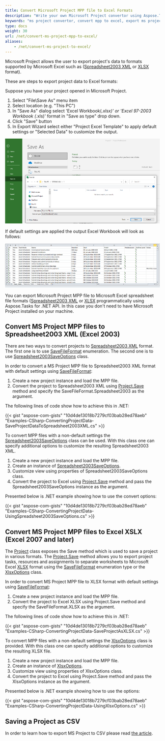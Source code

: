```yaml
---
title: Convert Microsoft Project MPP file to Excel Formats
description: "Write your own Microsoft Project convertor using Aspose.Tasks for .NET and convert MPP files to Microsoft Excel spreadsheet file formats."
keywords: "ms project convertor, convert mpp to excel, export ms project to excel, microsoft project export to excel, microsoft project excel converter, mpp2excel, mpp2xlsx, microsoft project mpp to excel converter"
type: docs
weight: 30
url: /net/convert-ms-project-mpp-to-excel/
aliases: 
    - /net/convert-ms-project-to-excel/
---
```


Microsoft Project allows the user to export project's data to formats supported by Microsoft Excel such as ([Spreadsheet2003 XML](https://en.wikipedia.org/wiki/SpreadsheetML) or [XLSX](https://docs.fileformat.com/spreadsheet/xlsx/) format).

These are steps to export project data to Excel formats:

Suppose you have your project opened in Microsoft Project.

1) Select "File\Save As" menu item
2) Select location (e.g. "This PC")
3) In "Save As" dialog select 'Excel Workbook(*.xlsx)' or 'Excel 97-2003 Workbook (*.xls)' format in "Save as type" drop down.
3) Click "Save" button
4) In Export Wizard select either "Project Excel Template" to apply default settings or "Selected Data" to customize the output.

![Example of "Save As" dialog](Screenshot_1.png)

If default settings are applied the output Excel Workbook will look as follows:

![Example of project exported to Excel Workbook](Screenshot_2.png)


You can export Microsoft Project MPP file to Microsoft Excel spreadsheet file formats ([Spreadsheet2003 XML](https://en.wikipedia.org/wiki/SpreadsheetML) or [XLSX](https://docs.fileformat.com/spreadsheet/xlsx/) programmatically using Aspose.Tasks for .NET API. In this case you don't need to have Microsoft Project installed on your machine. 

## **Convert MS Project MPP files to Spreadsheet2003 XML (Excel 2003)**
There are two ways to convert projects to [Spreadsheet2003 XML](https://en.wikipedia.org/wiki/SpreadsheetML) format. The first one is to use [SaveFileFormat](https://apireference.aspose.com/tasks/net/aspose.tasks.saving/savefileformat) enumeration. The second one is to use [Spreadsheet2003SaveOptions](https://apireference.aspose.com/tasks/net/aspose.tasks.saving/spreadsheet2003saveoptions) class.

In order to convert a MS Project MPP file to Spreadsheet2003 XML format with default settings using [SaveFileFormat](https://apireference.aspose.com/tasks/net/aspose.tasks.saving/savefileformat):

1. Create a new project instance and load the MPP file.
2. Convert the project to Spreadsheet2003 XML using [Project.Save](https://apireference.aspose.com/tasks/net/aspose.tasks.project/save/methods/1) method and specify the SaveFileFormat.Spreadsheet2003 as the argument.

The following lines of code show how to achieve this in .NET:

{{< gist "aspose-com-gists" "10d4de13018b7279cf03bab28ed78aeb" "Examples-CSharp-ConvertingProjectData-SaveProjectDataToSpreadsheet2003XML.cs" >}}

To convert MPP files with a non-default settings the [Spreadsheet2003SaveOptions](https://apireference.aspose.com/tasks/net/aspose.tasks.saving/spreadsheet2003saveoptions) class can be used. With this class one can specify additional options to customize the resulting Spreadsheet2003 XML.

1. Create a new project instance and load the MPP file.
2. Create an instance of [Spreadsheet2003SaveOptions](https://apireference.aspose.com/tasks/net/aspose.tasks.saving/spreadsheet2003saveoptions).
3. Customize view using properties of Spreadsheet2003SaveOptions class.
4. Convert the project to Excel using [Project.Save](https://apireference.aspose.com/tasks/net/aspose.tasks.project/save/methods/2) method and pass the Spreadsheet2003SaveOptions instance as the argument.

Presented below is .NET example showing how to use the convert options:

{{< gist "aspose-com-gists" "10d4de13018b7279cf03bab28ed78aeb" "Examples-CSharp-ConvertingProjectData-UsingSpreadsheet2003SaveOptions.cs" >}}

## **Convert MS Project MPP files to Excel XSLX (Excel 2007 and later)**

The [Project](https://apireference.aspose.com/tasks/net/aspose.tasks/project/) class exposes the Save method which is used to save a project in various formats. The [Project.Save](https://apireference.aspose.com/tasks/net/aspose.tasks.project/save/methods/1) method allows you to export project tasks, resources and assignments to separate worksheets to Microsoft Excel [XLSX](https://docs.fileformat.com/spreadsheet/xlsx/) format using the [SaveFileFormat](https://apireference.aspose.com/tasks/net/aspose.tasks.saving/savefileformat) enumeration type or the [XlsxOptions](https://apireference.aspose.com/tasks/net/aspose.tasks.saving/xlsxoptions) class.

In order to convert MS Project MPP file to XLSX format with default settings using [SaveFileFormat](https://apireference.aspose.com/tasks/net/aspose.tasks.saving/savefileformat):

1. Create a new project instance and load the MPP file.
2. Convert the project to Excel XLSX using Project.Save method and specify the SaveFileFormat.XLSX as the argument.

The following lines of code show how to achieve this in .NET:

{{< gist "aspose-com-gists" "10d4de13018b7279cf03bab28ed78aeb" "Examples-CSharp-ConvertingProjectData-SaveProjectAsXLSX.cs" >}}

To convert MPP files with a non-default settings the [XlsxOptions](https://apireference.aspose.com/tasks/net/aspose.tasks.saving/xlsxoptions) class is provided. With this class one can specify additional options to customize the resulting XLSX file.

1. Create a new project instance and load the MPP file.
2. Create an instance of [XlsxOptions](https://apireference.aspose.com/tasks/net/aspose.tasks.saving/xlsxoptions).
3. Customize view using properties of XlsxOptions class.
4. Convert the project to Excel using Project.Save method and pass the XlsxOptions instance as the argument.

Presented below is .NET example showing how to use the options:

{{< gist "aspose-com-gists" "10d4de13018b7279cf03bab28ed78aeb" "Examples-CSharp-ConvertingProjectData-UsingXlsxOptions.cs" >}}

## **Saving a Project as CSV**
In order to learn how to export MS Project to CSV please read [the article](/tasks/net/convert-mpp-to-csv).
